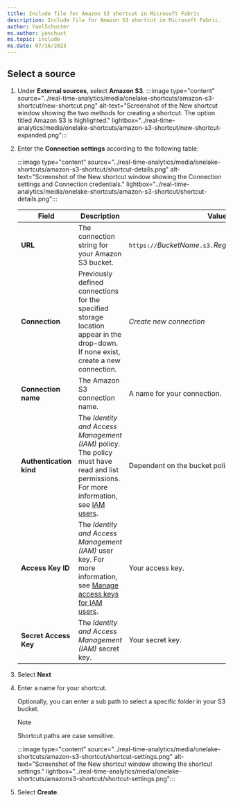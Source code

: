 ```yaml
---
title: Include file for Amazon S3 shortcut in Microsoft Fabric
description: Include file for Amazon S3 shortcut in Microsoft Fabric.
author: YaelSchuster
ms.author: yaschust
ms.topic: include
ms.date: 07/16/2023
---
```

## Select a source

1. Under **External sources**, select **Amazon S3**.
    :::image type="content" source="../real-time-analytics/media/onelake-shortcuts/amazon-s3-shortcut/new-shortcut.png" alt-text="Screenshot of the New shortcut window showing the two methods for creating a shortcut. The option titled Amazon S3 is highlighted."  lightbox="../real-time-analytics/media/onelake-shortcuts/amazon-s3-shortcut/new-shortcut-expanded.png":::
1. Enter the **Connection settings** according to the following table:

    :::image type="content" source="../real-time-analytics/media/onelake-shortcuts/amazon-s3-shortcut/shortcut-details.png" alt-text="Screenshot of the New shortcut window showing the Connection settings and Connection credentials."  lightbox="../real-time-analytics/media/onelake-shortcuts/amazon-s3-shortcut/shortcut-details.png":::

      |Field | Description| Value|
      |-----|-----| -----|
      | **URL**| The connection string for your Amazon S3 bucket. | `https://`*BucketName*`.s3.`*RegionName*`.amazonaws.com` |
      |**Connection** | Previously defined connections for the specified storage location appear in the drop-down. If none exist, create a new connection.| *Create new connection* |
      |**Connection name** | The Amazon S3 connection name.| A name for your connection.|
      |**Authentication kind**| The *Identity and Access Management (IAM)* policy. The policy must have read and list permissions. For more information, see [IAM users](https://docs.aws.amazon.com/IAM/latest/UserGuide/id_users.html).| Dependent on the bucket policy.|
      |**Access Key ID**| The *Identity and Access Management (IAM)* user key. For more information, see [Manage access keys for IAM users](https://docs.aws.amazon.com/IAM/latest/UserGuide/id_credentials_access-keys.html). | Your access key.|
      |**Secret Access Key**| The *Identity and Access Management (IAM)* secret key. | Your secret key.|

1. Select **Next**
1. Enter a name for your shortcut.

    Optionally, you can enter a sub path to select a specific folder in your S3 bucket.
    > [!NOTE]
    > Shortcut paths are case sensitive.

    :::image type="content" source="../real-time-analytics/media/onelake-shortcuts/amazon-s3-shortcut/shortcut-settings.png" alt-text="Screenshot of the New shortcut window showing the shortcut settings."  lightbox="../real-time-analytics/media/onelake-shortcuts/amazons3-shortcut/shortcut-settings.png":::

1. Select **Create**.
